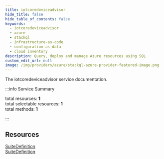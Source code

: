 ```yaml
---
title: iotcoredeviceadvisor
hide_title: false
hide_table_of_contents: false
keywords:
  - iotcoredeviceadvisor
  - azure
  - stackql
  - infrastructure-as-code
  - configuration-as-data
  - cloud inventory
description: Query, deploy and manage Azure resources using SQL
custom_edit_url: null
image: /img/providers/azure/stackql-azure-provider-featured-image.png
---
```


The iotcoredeviceadvisor service documentation.

:::info Service Summary

<div class="row">
<div class="providerDocColumn">
<span>total resources:&nbsp;<b>1</b></span><br />
<span>total selectable resources:&nbsp;<b>1</b></span><br />
<span>total methods:&nbsp;<b>1</b></span><br />
</div>
</div>

:::

## Resources
<div class="row">
<div class="providerDocColumn">
<a href="/providers/azure/iotcoredeviceadvisor/SuiteDefinition/">SuiteDefinition</a>
</div>
<div class="providerDocColumn">
<a href="/providers/azure/iotcoredeviceadvisor/SuiteDefinition/">SuiteDefinition</a>
</div>
</div>
